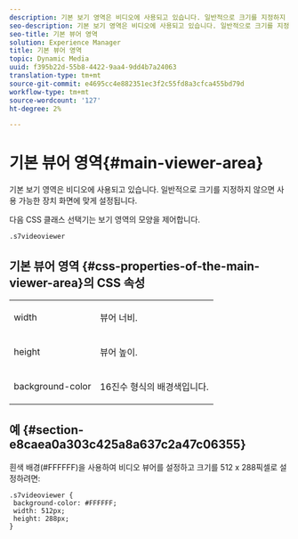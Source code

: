 ```yaml
---
description: 기본 보기 영역은 비디오에 사용되고 있습니다. 일반적으로 크기를 지정하지 않으면 사용 가능한 장치 화면에 맞게 설정됩니다.
seo-description: 기본 보기 영역은 비디오에 사용되고 있습니다. 일반적으로 크기를 지정하지 않으면 사용 가능한 장치 화면에 맞게 설정됩니다.
seo-title: 기본 뷰어 영역
solution: Experience Manager
title: 기본 뷰어 영역
topic: Dynamic Media
uuid: f395b22d-55b8-4422-9aa4-9dd4b7a24063
translation-type: tm+mt
source-git-commit: e4695cc4e882351ec3f2c55fd8a3cfca455bd79d
workflow-type: tm+mt
source-wordcount: '127'
ht-degree: 2%

---
```



# 기본 뷰어 영역{#main-viewer-area}

기본 보기 영역은 비디오에 사용되고 있습니다. 일반적으로 크기를 지정하지 않으면 사용 가능한 장치 화면에 맞게 설정됩니다.

<!--<a id="section_061E550C1C1D4DB2BD663A898895B38C"></a>-->

다음 CSS 클래스 선택기는 보기 영역의 모양을 제어합니다.

```
.s7videoviewer 
```

## 기본 뷰어 영역 {#css-properties-of-the-main-viewer-area}의 CSS 속성

<table id="table_C48C56E696304C9BAFEE71BA9EA9A174"> 
 <tbody> 
  <tr> 
   <td colname="col1"> <p> <span class="codeph"> width </span> </p> </td> 
   <td colname="col2"> <p>뷰어 너비. </p> </td> 
  </tr> 
  <tr> 
   <td colname="col1"> <p> <span class="codeph"> height </span> </p> </td> 
   <td colname="col2"> <p>뷰어 높이. </p> </td> 
  </tr> 
  <tr> 
   <td colname="col1"> <p> <span class="codeph"> background-color  </span> </p> </td> 
   <td colname="col2"> <p> 16진수 형식의 배경색입니다. </p> </td> 
  </tr> 
 </tbody> 
</table>

## 예 {#section-e8caea0a303c425a8a637c2a47c06355}

흰색 배경(#FFFFFF)을 사용하여 비디오 뷰어를 설정하고 크기를 512 x 288픽셀로 설정하려면:

```
.s7videoviewer { 
 background-color: #FFFFFF; 
 width: 512px; 
 height: 288px;  
}
```


